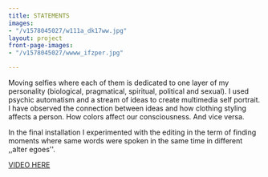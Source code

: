 ```yaml
---
title: STATEMENTS
images:
- "/v1578045027/w111a_dk17ww.jpg"
layout: project
front-page-images:
- "/v1578045027/wwww_ifzper.jpg"

---
```

Moving selfies where each of them is dedicated to one layer of my personality (biological, pragmatical, spiritual, political and sexual). I used psychic automatism and a stream of ideas to create multimedia self portrait. I have observed the connection between ideas and how clothing styling affects a person. How colors affect our consciousness. And vice versa.

In the final installation I experimented with the editing in the term of finding moments where same words were spoken in the same time in different ,,alter egoes''.

[VIDEO HERE](https://youtu.be/_C_Q6sEEGBc)